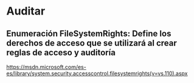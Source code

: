 # Auditar

## Enumeración FileSystemRights: Define los derechos de acceso que se utilizará al crear reglas de acceso y auditoría
https://msdn.microsoft.com/es-es/library/system.security.accesscontrol.filesystemrights(v=vs.110).aspx
